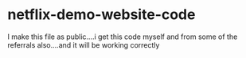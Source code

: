 # netflix-demo-website-code
I make this file as public....i get this code myself and from some of the referrals also....and it will be working correctly

